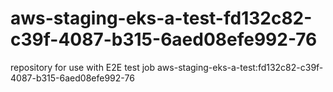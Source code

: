 # aws-staging-eks-a-test-fd132c82-c39f-4087-b315-6aed08efe992-76
repository for use with E2E test job aws-staging-eks-a-test:fd132c82-c39f-4087-b315-6aed08efe992-76
